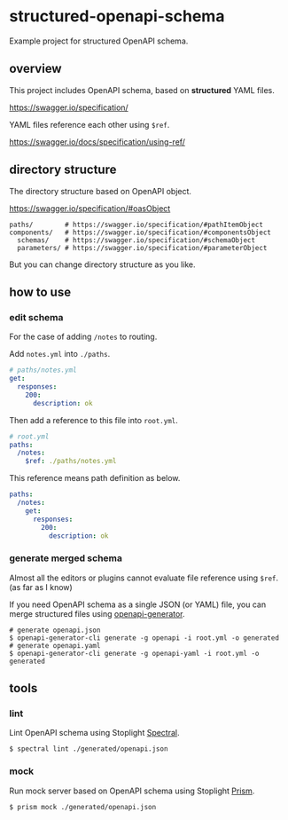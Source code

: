 # structured-openapi-schema

Example project for structured OpenAPI schema.

## overview

This project includes OpenAPI schema, based on **structured** YAML files.

https://swagger.io/specification/

YAML files reference each other using `$ref`.

https://swagger.io/docs/specification/using-ref/

## directory structure

The directory structure based on OpenAPI object.

https://swagger.io/specification/#oasObject

```shell
paths/        # https://swagger.io/specification/#pathItemObject
components/   # https://swagger.io/specification/#componentsObject
  schemas/    # https://swagger.io/specification/#schemaObject
  parameters/ # https://swagger.io/specification/#parameterObject
```

But you can change directory structure as you like.

## how to use

### edit schema

For the case of adding `/notes` to routing.

Add `notes.yml` into `./paths`.

```yaml
# paths/notes.yml
get:
  responses:
    200:
      description: ok
```

Then add a reference to this file into `root.yml`.

```yaml
# root.yml
paths:
  /notes:
    $ref: ./paths/notes.yml
```

This reference means path definition as below.

```yaml
paths:
  /notes:
    get:
      responses:
        200:
          description: ok
```

### generate merged schema

Almost all the editors or plugins cannot evaluate file reference using `$ref`. (as far as I know)

If you need OpenAPI schema as a single JSON (or YAML) file, you can merge structured files using [openapi-generator](https://github.com/OpenAPITools/openapi-generator
).

```shell
# generate openapi.json
$ openapi-generator-cli generate -g openapi -i root.yml -o generated
# generate openapi.yaml
$ openapi-generator-cli generate -g openapi-yaml -i root.yml -o generated
```

## tools

### lint

Lint OpenAPI schema using Stoplight [Spectral](https://github.com/stoplightio/spectral).

```shell
$ spectral lint ./generated/openapi.json
```

### mock

Run mock server based on OpenAPI schema using Stoplight [Prism](https://github.com/stoplightio/prism).

```shell
$ prism mock ./generated/openapi.json
```
